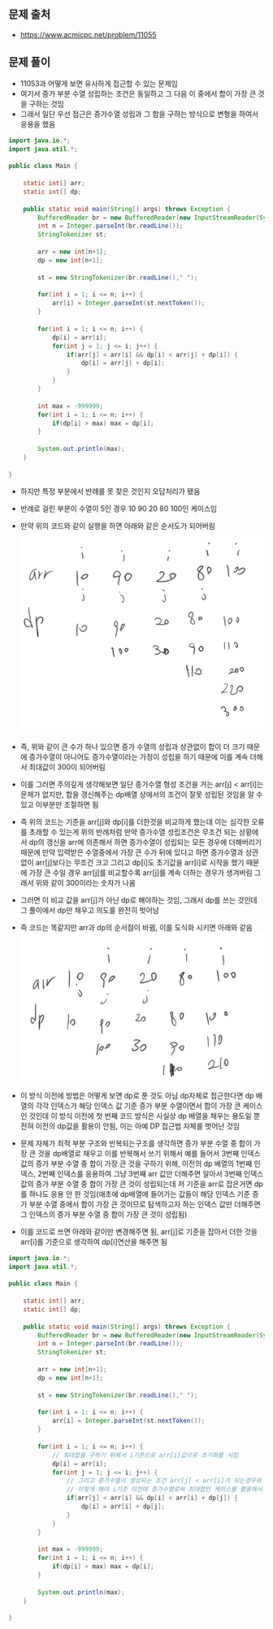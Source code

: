 ## 문제 출처
- https://www.acmicpc.net/problem/11055

## 문제 풀이
- 11053과 어떻게 보면 유사하게 접근할 수 있는 문제임
- 여기서 증가 부분 수열 성립하는 조건은 동일하고 그 다음 이 중에서 합이 가장 큰 것을 구하는 것임
- 그래서 일단 우선 접근은 증가수열 성립과 그 합을 구하는 방식으로 변형을 하여서 응용을 했음
```java
import java.io.*;
import java.util.*;

public class Main {

    static int[] arr;
    static int[] dp;

    public static void main(String[] args) throws Exception {
        BufferedReader br = new BufferedReader(new InputStreamReader(System.in));
        int n = Integer.parseInt(br.readLine());
        StringTokenizer st;

        arr = new int[n+1];
        dp = new int[n+1];

        st = new StringTokenizer(br.readLine()," ");

        for(int i = 1; i <= n; i++) {
            arr[i] = Integer.parseInt(st.nextToken());
        }

        for(int i = 1; i <= n; i++) {
            dp[i] = arr[i];
            for(int j = 1; j <= i; j++) {
                if(arr[j] < arr[i] && dp[i] < arr[j] + dp[i]) {
                    dp[i] = arr[j] + dp[i];
                }
            }
        }

        int max = -999999;
        for(int i = 1; i <= n; i++) {
            if(dp[i] > max) max = dp[i];
        }

        System.out.println(max);
    }

}
```

- 하지만 특정 부분에서 반례를 못 찾은 것인지 오답처리가 됐음
- 반례로 걸린 부분이 수열이 5인 경우 10 90 20 80 100인 케이스임 
- 만약 위의 코드와 같이 실행을 하면 아래와 같은 순서도가 되어버림
![one](/cheewr85/img/seventeen.png)

- 즉, 위와 같이 큰 수가 하나 있으면 증가 수열의 성립과 상관없이 합이 더 크기 때문에 증가수열이 아니어도 증가수열이라는 가정이 성립을 하기 때문에 이를 계속 더해서 최대값이 300이 되어버림
- 이를 그러면 주의깊게 생각해보면 일단 증가수열 형성 조건을 거는 arr[j] < arr[i]는 문제가 없지만, 합을 갱신해주는 dp배열 상에서의 조건이 잘못 성립된 것임을 알 수 있고 이부분만 조절하면 됨
- 즉 위의 코드는 기준을 arr[j]와 dp[i]를 더한것을 비교하게 했는데 이는 심각한 오류를 초래할 수 있는게 위의 반례처럼 만약 증가수열 성립조건은 무조건 되는 상황에서 dp의 갱신을 arr에 의존해서 하면 증가수열이 성립되는 모든 경우에 더해버리기 때문에 만약 입력받은 수열중에서 가장 큰 수가 뒤에 있다고 하면 증가수열과 상관없이 arr[j]보다는 무조건 크고 그리고 dp[i]도 초기값을 arr[i]로 시작을 했기 때문에 가장 큰 수일 경우 arr[j]를 비교할수록 arr[j]를 계속 더하는 경우가 생겨버림 그래서 위와 같이 300이라는 숫자가 나옴
- 그러면 이 비교 값을 arr[j]가 아닌 dp로 해야하는 것임, 그래서 dp를 쓰는 것인데 그 풀이에서 dp만 채우고 의도를 완전히 벗어남
- 즉 코드는 똑같지만 arr과 dp의 순서점이 바뀜, 이를 도식화 시키면 아래와 같음
![one](/cheewr85/img/eighteen.png)

- 이 방식 이전에 방법은 어떻게 보면 dp로 푼 것도 아님 dp자체로 접근한다면 dp 배열의 각각 인덱스가 해당 인덱스 값 기준 증가 부분 수열이면서 합이 가장 큰 케이스인 것인데 이 방식 이전에 첫 번째 코드 방식은 사실상 dp 배열을 채우는 용도일 뿐 전혀 이전의 dp값을 활용이 안됨, 이는 아예 DP 접근법 자체를 벗어난 것임
- 문제 자체가 최적 부분 구조와 반복되는구조를 생각하면 증가 부분 수열 중 합이 가장 큰 것을 dp배열로 채우고 이를 반복해서 쓰기 위해서 예를 들어서 3번째 인덱스 값의 증가 부분 수열 중 합이 가장 큰 것을 구하기 위해, 이전의 dp 배열의 1번째 인덱스, 2번째 인덱스를 응용하여 그냥 3번째 arr 값만 더해주면 알아서 3번째 인덱스 값의 증가 부분 수열 중 합이 가장 큰 것이 성립되는데 저 기준을 arr로 잡은거면 dp를 하나도 응용 안 한 것임(애초에 dp배열에 들어가는 값들이 해당 인덱스 기준 증가 부분 수열 중에서 합이 가장 큰 것이므로 탐색하고자 하는 인덱스 값만 더해주면 그 인덱스의 증가 부분 수열 중 합이 가장 큰 것이 성립됨)
- 이를 코드로 쓰면 아래와 같이만 변경해주면 됨, arr[j]로 기준을 잡아서 더한 것을 arr[i]를 기준으로 생각하여 dp[i]연산을 해주면 됨
```java
import java.io.*;
import java.util.*;

public class Main {

    static int[] arr;
    static int[] dp;

    public static void main(String[] args) throws Exception {
        BufferedReader br = new BufferedReader(new InputStreamReader(System.in));
        int n = Integer.parseInt(br.readLine());
        StringTokenizer st;

        arr = new int[n+1];
        dp = new int[n+1];

        st = new StringTokenizer(br.readLine()," ");

        for(int i = 1; i <= n; i++) {
            arr[i] = Integer.parseInt(st.nextToken());
        }

        for(int i = 1; i <= n; i++) {
            // 최대합을 구하기 위해서 i기준으로 arr[i]값으로 초기화를 시킴
            dp[i] = arr[i];
            for(int j = 1; j <= i; j++) {
                // 그리고 증가수열이 생성되는 조건 arr[j] < arr[i]가 되는경우와 i기준으로 합을 나타내는 dp배열에서 arr[i]를 dp[j] 즉, 이전에 증가수열로 형성된 값을 더했을 경우 dp[i]보다 크면 갱신해줌
                // 이렇게 해야 i기준 이전에 증가수열로써 최대합인 케이스를 활용해서 현재 i값만 더하면 i기준 증가부분수열 최대값이 되기 때문에 그 기준으로 갱신을 해주는 것
                if(arr[j] < arr[i] && dp[i] < arr[i] + dp[j]) {
                    dp[i] = arr[i] + dp[j];
                }
            }
        }

        int max = -999999;
        for(int i = 1; i <= n; i++) {
            if(dp[i] > max) max = dp[i];
        }

        System.out.println(max);
    }

}
```